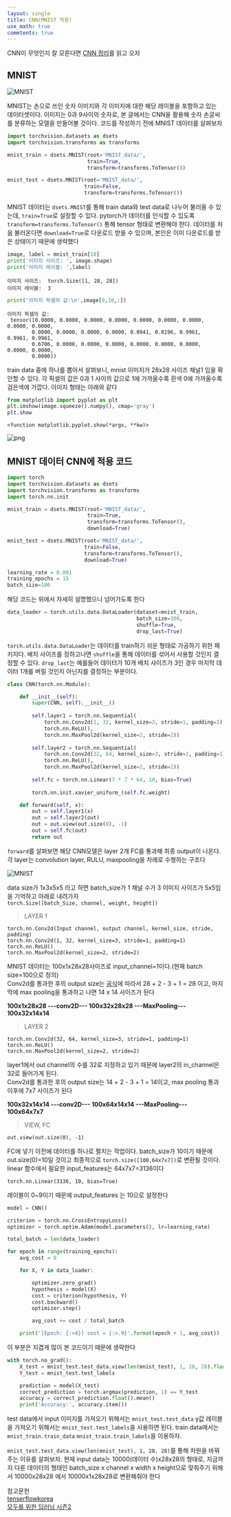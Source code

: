 ```yaml
--- 
layout: single
title: CNN(MNIST 적용)
use_math: true
commtents: true
---
```


CNN이 무엇인지 잘 모른다면 [CNN 정리](https://whdbfla6.github.io/CNN/)를 읽고 오자

## MNIST 

![MNIST](http://whdbfla6.github.io/assets/images/mnist.JPG)

MNIST는 손으로 쓰인 숫자 이미지와 각 이미지에 대한 해당 레이블을 포함하고 있는 데이터셋이다. 이미지는 0과 9사이의 숫자로, 본 글에서는 CNN을 활용해 숫자 손글씨를 분류하는 모델을 만들어볼 것이다. 코드를 작성하기 전에 MNIST 데이터를 살펴보자


```python
import torchvision.datasets as dsets
import torchvision.transforms as transforms

mnist_train = dsets.MNIST(root='MNIST_data/',
                          train=True,
                          transform=transforms.ToTensor())

mnist_test = dsets.MNIST(root='MNIST_data/',
                         train=False,
                         transform=transforms.ToTensor())
```

MNIST 데이터는 `dsets.MNIST`를 통해 train data와 test data로 나누어 불러올 수 있는데, `train=True`로 설정할 수 있다. pytorch가 데이터를 인식할 수 있도록 `transform=transforms.ToTensor()` 통해 tensor 형태로 변환해야 한다. 데이터를 처음 불러온다면 `download=True`로 다운로드 받을 수 있으며, 본인은 이미 다운로드를 받은 상태이기 때문에 생략했다


```python
image, label = mnist_train[10]
print('이미지 사이즈: ', image.shape)
print('이미지 레이블: ',label)
```

    이미지 사이즈:  torch.Size([1, 28, 28])
    이미지 레이블:  3
    


```python
print('이미지 픽셀의 값:\n',image[0,10,:])
```

    이미지 픽셀의 값:
     tensor([0.0000, 0.0000, 0.0000, 0.0000, 0.0000, 0.0000, 0.0000, 0.0000, 0.0000,
            0.0000, 0.0000, 0.0000, 0.0000, 0.0941, 0.8196, 0.9961, 0.9961, 0.9961,
            0.6706, 0.0000, 0.0000, 0.0000, 0.0000, 0.0000, 0.0000, 0.0000, 0.0000,
            0.0000])
    

train data 중에 하나를 뽑아서 살펴보니, mnist 이미지가 28x28 사이즈 채널1 임을 확인할 수 있다. 각 픽셀의 값은 0과 1 사이의 값으로 1에 가까울수록 흰색 0에 가까울수록 검은색에 가깝다. 이미지 형태는 아래와 같다


```python
from matplotlib import pyplot as plt
plt.imshow(image.squeeze().numpy(), cmap='gray')
plt.show
```




    <function matplotlib.pyplot.show(*args, **kw)>




![png](http://whdbfla6.github.io/assets/images/output_6_1.png)


## MNIST 데이터 CNN에 적용 코드


```python
import torch
import torchvision.datasets as dsets
import torchvision.transforms as transforms
import torch.nn.init
```


```python
mnist_train = dsets.MNIST(root='MNIST_data/',
                          train=True,
                          transform=transforms.ToTensor(),
                          download=True)

mnist_test = dsets.MNIST(root='MNIST_data/',
                         train=False,
                         transform=transforms.ToTensor(),
                         download=True)
```


```python
learning_rate = 0.001
training_epochs = 15
batch_size=100
```

해당 코드는 위에서 자세히 설명했으니 넘어가도록 한다


```python
data_loader = torch.utils.data.DataLoader(dataset=mnist_train,
                                          batch_size=100,
                                          shuffle=True,
                                          drop_last=True)
```

`torch.utils.data.DataLoader`는 데이터를 train하기 쉬운 형태로 가공하기 위한 패키지다. 배치 사이즈를 정하고나면 `shuffle`을 통해 데이터를 섞어서 사용할 것인지 결정할 수 있다. `drop_last`는 예를들어 데이터가 10개 배치 사이즈가 3인 경우 마지막 데이터 1개를 버릴 것인지 아닌지를 결정하는 부분이다.


```python
class CNN(torch.nn.Module):

    def __init__(self):
        super(CNN, self).__init__()
        
        self.layer1 = torch.nn.Sequential(
            torch.nn.Conv2d(1, 32, kernel_size=3, stride=1, padding=1),
            torch.nn.ReLU(),
            torch.nn.MaxPool2d(kernel_size=2, stride=2))
        
        self.layer2 = torch.nn.Sequential(
            torch.nn.Conv2d(32, 64, kernel_size=3, stride=1, padding=1),
            torch.nn.ReLU(),
            torch.nn.MaxPool2d(kernel_size=2, stride=2))
        
        self.fc = torch.nn.Linear(7 * 7 * 64, 10, bias=True)
        
        torch.nn.init.xavier_uniform_(self.fc.weight)

    def forward(self, x):
        out = self.layer1(x)
        out = self.layer2(out)
        out = out.view(out.size(0), -1) 
        out = self.fc(out)
        return out
```

`forward`를 살펴보면 해당 CNN모델은 layer 2개 FC를 통과해 최종 output이 나온다. 각 layer는 convolution layer, RULU, maxpooling을 차례로 수행하는 구조다


![MNIST](http://whdbfla6.github.io/assets/images/cnn_structure.JPG)

data size가 1x3x5x5 라고 하면 batch_size가 1 채널 수가 3 이미지 사이즈가 5x5임을 기억하고 아래로 내려가자<br/>
`torch.Size([batch_Size, channel, weight, height])`


> LAYER 1

`torch.nn.Conv2d(Input channel, output channel, kernel_size, stride, padding)`<br/>
`torch.nn.Conv2d(1, 32, kernel_size=3, stride=1, padding=1)`<br/>
`torch.nn.ReLU()`<br/>
`torch.nn.MaxPool2d(kernel_size=2, stride=2)`

MNIST 데이터는 100x1x28x28사이즈로 input_channel=1이다.(현재 batch size=100으로 정의)<br/>
Conv2d를 통과한 후의 output size는  [공식](https://whdbfla6.github.io/CNN/)에 따라서 28 + 2 - 3 + 1  = 28 이고, 마지막에 max pooling을 통과하고 나면 14 x 14 사이즈가 된다

**100x1x28x28 ---conv2D--- 100x32x28x28 ---MaxPooling--- 100x32x14x14**

> LAYER 2

`torch.nn.Conv2d(32, 64, kernel_size=3, stride=1, padding=1)`<br/>
`torch.nn.ReLU()`<br/>
`torch.nn.MaxPool2d(kernel_size=2, stride=2)`
            
layer1에서 out channel의 수를 32로 지정하고 있기 때문에 layer2의 in_channel은 32로 들어가게 된다.<br/>
Conv2d를 통과한 후의 output size는 14 + 2 - 3 + 1 = 14이고, max pooling 통과 이후에 7x7 사이즈가 된다

**100x32x14x14 ---conv2D--- 100x64x14x14 ---MaxPooling--- 100x64x7x7**

> VIEW, FC

`out.view(out.size(0), -1)`<br/>

FC에 넣기 이전에 데이터를 하나로 펼치는 작업이다. batch_size가 10이기 때문에 out.size(0)=10일 것이고 최종적으로 `torch.size([100,64x7x7])`로 변환될 것이다. linear 함수에서 필요한 input_features는 64x7x7=3136이다

`torch.nn.Linear(3136, 10, bias=True)`

레이블이 0~9이기 때문에 output_features 는 10으로 설정한다


```python
model = CNN()
```


```python
criterion = torch.nn.CrossEntropyLoss() 
optimizer = torch.optim.Adam(model.parameters(), lr=learning_rate)
```


```python
total_batch = len(data_loader)

for epoch in range(training_epochs):
    avg_cost = 0

    for X, Y in data_loader:

        optimizer.zero_grad()
        hypothesis = model(X)
        cost = criterion(hypothesis, Y)
        cost.backward()
        optimizer.step()

        avg_cost += cost / total_batch

    print('[Epoch: {:>4}] cost = {:>.9}'.format(epoch + 1, avg_cost))
```

이 부분은 지겹게 많이 본 코드이기 때문에 생략한다


```python
with torch.no_grad():
    X_test = mnist_test.test_data.view(len(mnist_test), 1, 28, 28).float()
    Y_test = mnist_test.test_labels

    prediction = model(X_test)
    correct_prediction = torch.argmax(prediction, 1) == Y_test
    accuracy = correct_prediction.float().mean()
    print('Accuracy:', accuracy.item())
```

test data에서 input 이미지를 가져오기 위해서는 `mnist_test.test_data` y값 레이블을 가져오기 위해서는 `mnist_test.test_labels`을 사용하면 된다. train data에서는 `mnist_train.train_data` `mnist_train.train_labels`을 이용하자.

`mnist_test.test_data.view(len(mnist_test), 1, 28, 28)`를 통해 차원을 바꿔주는 이유를 살펴보자. 현재 input data는 10000(데이터 수)x28x28의 형태로, 지금까지 다룬 데이터의 형태인 batch_size x channel x width x height으로 맞춰주기 위해서 10000x28x28 에서 10000x1x28x28로 변환해줘야 한다

참고문헌 <br/>
[tenserflowkorea](https://tensorflowkorea.gitbooks.io/tensorflow-kr/content/g3doc/tutorials/mnist/pros/)<br/>[모두를 위한 딥러닝 시즌2](https://deeplearningzerotoall.github.io/season2/)

